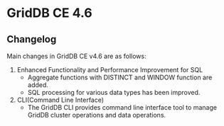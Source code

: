 # GridDB CE 4.6

## Changelog

Main changes in GridDB CE v4.6 are as follows:

1. Enhanced Functionality and Performance Improvement for SQL
    - Aggregate functions with DISTINCT and WINDOW function are added.
    - SQL processing for various data types has been improved.
2. CLI(Command Line Interface)
    - The GridDB CLI provides command line interface tool to manage GridDB cluster operations and data operations.

